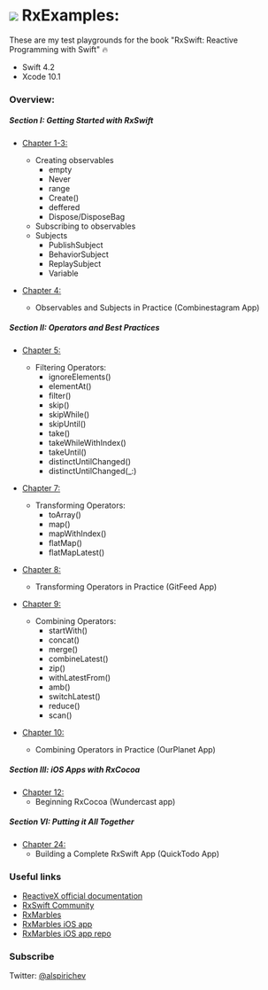 # ![][logo] RxExamples: 

[logo]: https://github.com/alspirichev/RxExamples/blob/master/Resources/swift36.png

These are my test playgrounds for the book "RxSwift: Reactive Programming with Swift" :fire:

* Swift 4.2
* Xcode 10.1

### Overview:

##### Section I: Getting Started with RxSwift

* [Chapter 1-3:](https://github.com/alspirichev/RxExamples/tree/master/Chapter%201-3)
	- Creating observables</br>
		- empty
		- Never
		- range
		- Create()
		- deffered
		- Dispose/DisposeBag
	- Subscribing to observables
	- Subjects
		- PublishSubject
		- BehaviorSubject
		- ReplaySubject
		- Variable

* [Chapter 4:](https://github.com/alspirichev/RxExamples/tree/master/Chapter%204)
	- Observables and Subjects in Practice (Combinestagram App)

##### Section II: Operators and Best Practices

* [Chapter 5:](https://github.com/alspirichev/RxExamples/tree/master/Chapter%205)
	- Filtering Operators:
		- ignoreElements()
		- elementAt()
		- filter()
		- skip()
		- skipWhile()
		- skipUntil()
		- take()
		- takeWhileWithIndex()
		- takeUntil()
		- distinctUntilChanged()
		- distinctUntilChanged(\_:)

* [Chapter 7:](https://github.com/alspirichev/RxExamples/tree/master/Chapter%207)
	- Transforming Operators:
		- toArray()
		- map()
		- mapWithIndex()
		- flatMap()
		- flatMapLatest()

* [Chapter 8:](https://github.com/alspirichev/RxExamples/tree/master/Chapter%208)
	- Transforming Operators in Practice (GitFeed App)

* [Chapter 9:](https://github.com/alspirichev/RxExamples/tree/master/Chapter%209)
	- Combining Operators:
		- startWith()
		- concat()
		- merge()
		- combineLatest()
		- zip()
		- withLatestFrom()
		- amb()
		- switchLatest()
		- reduce()
		- scan()

* [Chapter 10:](https://github.com/alspirichev/RxExamples/tree/master/Chapter%2010)
	- Combining Operators in Practice (OurPlanet App)

##### Section III: iOS Apps with RxCocoa

* [Chapter 12:](https://github.com/alspirichev/RxExamples/tree/master/Chapter%2012)
	- Beginning RxCocoa (Wundercast app)

##### Section VI: Putting it All Together

* [Chapter 24:](https://github.com/alspirichev/RxExamples/tree/master/QuickTodo%20App)
	- Building a Complete RxSwift App (QuickTodo App)


### Useful links

* [ReactiveX official documentation](http://reactivex.io/documentation/observable.html)
* [RxSwift Community](https://github.com/RxSwiftCommunity)
* [RxMarbles](https://rxmarbles.com)
* [RxMarbles iOS app](https://itunes.apple.com/us/app/rxmarbles/id1087272442?ls=1&mt=8)
* [RxMarbles iOS app repo](https://github.com/RxSwiftCommunity/RxMarbles)

### Subscribe

Twitter: [@alspirichev](https://twitter.com/alspirichev)
